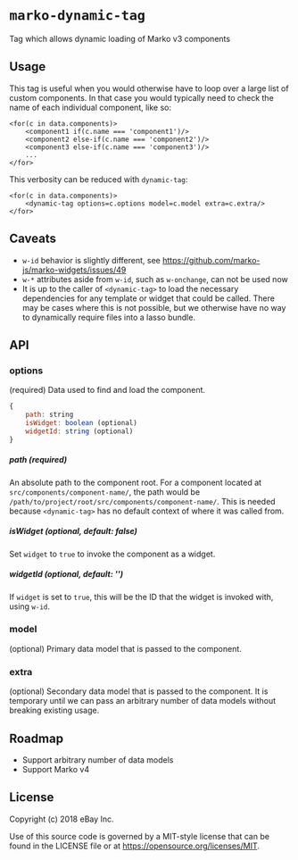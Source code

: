 # `marko-dynamic-tag`

Tag which allows dynamic loading of Marko v3 components

## Usage

This tag is useful when you would otherwise have to loop over a large list of custom components. In that case you would typically need to check the name of each individual component, like so:
```
<for(c in data.components)>
    <component1 if(c.name === 'component1')/>
    <component2 else-if(c.name === 'component2')/>
    <component3 else-if(c.name === 'component3')/>
    ...
</for>
```

This verbosity can be reduced with `dynamic-tag`:
```
<for(c in data.components)>
    <dynamic-tag options=c.options model=c.model extra=c.extra/>
</for>
```

## Caveats
- `w-id` behavior is slightly different, see https://github.com/marko-js/marko-widgets/issues/49
- `w-*` attributes aside from `w-id`, such as `w-onchange`, can not be used now
- It is up to the caller of `<dynamic-tag>` to load the necessary dependencies for any template or widget that could be called. There may be cases where this is not possible, but we otherwise have no way to dynamically require files into a lasso bundle.

## API
### options
(required) Data used to find and load the component.
```js
{
    path: string
    isWidget: boolean (optional)
    widgetId: string (optional)
}
```
##### path (required)
An absolute path to the component root. For a component located at `src/components/component-name/`, the path would be `/path/to/project/root/src/components/component-name/`. This is needed because `<dynamic-tag>` has no default context of where it was called from.

##### isWidget (optional, default: false)
Set `widget` to `true` to invoke the component as a widget.

##### widgetId (optional, default: '')
If `widget` is set to `true`, this will be the ID that the widget is invoked with, using `w-id`.

### model
(optional) Primary data model that is passed to the component.

### extra
(optional) Secondary data model that is passed to the component. It is temporary until we can pass an arbitrary number of data models without breaking existing usage.

## Roadmap
- Support arbitrary number of data models
- Support Marko v4

## License

Copyright (c) 2018 eBay Inc.

Use of this source code is governed by a MIT-style license that can be found in the LICENSE file or at https://opensource.org/licenses/MIT.
